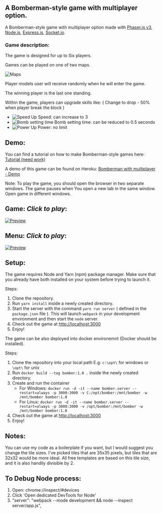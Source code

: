 ## A Bomberman-style game with multiplayer option.

A Bomberman-style game with multiplayer option made with [Phaser.js v3](https://phaser.io/), [Node.js](https://nodejs.org/uk/), [Express.js](http://expressjs.com/), [Socket.io](https://socket.io/).

### Game description:

The game is designed for up to Six players.

Games can be played on one of two maps.

![Maps](https://raw.githubusercontent.com/DmytroVasin/bomber/master/_readme/maps.png)

Player models user will receive randomly when he will enter the game.

The winning player is the last one standing.

Within the game, players can upgrade skills like:
( Change to drop - 50% when player break the block )

* ![Speed Up](https://raw.githubusercontent.com/DmytroVasin/bomber/master/_readme/speed.png) Speed: can increase to 3
* ![Bomb setting time](https://raw.githubusercontent.com/DmytroVasin/bomber/master/_readme/time.png) Bomb setting time: can be reduced to 0.5 seconds
* ![Power Up](https://raw.githubusercontent.com/DmytroVasin/bomber/master/_readme/power.png) Power: no limit

## Demo:
You can find a tutorial on how to make Bomberman-style games here: [Tutorial (need work)](https://github.com/DmytroVasin/bomber/blob/master/tutorial.md)

A demo of this game can be found on Heroku: [Bomberman with multiplayer - Demo](https://bomb-attack.herokuapp.com/)

Note: To play the game, you should open the browser in two separate windows. The game pauses when You open a new tab in the same window. Open game in different windows.

## Game: *Click to play*:
[![Preview](https://raw.githubusercontent.com/DmytroVasin/bomber/master/_readme/menu.png)](https://player.vimeo.com/video/246595375?autoplay=1)

## Menu: *Click to play*:
[![Preview](https://raw.githubusercontent.com/DmytroVasin/bomber/master/_readme/intro.png)](https://player.vimeo.com/video/247095838?autoplay=1)

## Setup:
The game requires Node and Yarn (npm) package manager. Make sure that you already have both installed on your system before trying to launch it.

Steps:
1. Clone the repository.
2. Run `yarn install` inside a newly created directory.
3. Start the server with the command `yarn run server` ( defined in the `package.json` file ). This will launch `webpack` in your development environment and then start the `node` server.
4. Check out the game at [http://localhost:3000](http://localhost:3000)
5. Enjoy!

The game can be also deployed into docker environemnt (Docker should be installed).

Steps:
1. Clone the repository into your local path E.g: `c:\opt\` for windows or `\opt\` for unix
2. Run `docker build --tag bomber:1.0 .` inside the newly created directory.
3. Create and run the container 
    * For Windows: `docker run -d -it --name bomber.server --restart=always -p 3000:3000 -v C:/opt/bomber:/mnt/bomber -w /mnt/bomber bomber:1.0`
    * For Linux: `docker run -d -it --name bomber.server --restart=always -p 3000:3000 -v /opt/bomber:/mnt/bomber -w /mnt/bomber bomber:1.0`
4. Check out the game at [http://localhost:3000](http://localhost:3000)
5. Enjoy!

## Notes:
You can use my code as a boilerplate if you want, but I would suggest you change the tile sizes. I've picked tiles that are 35x35 pixels, but tiles that are 32x32 would be more ideal. All free templates are based on this tile size, and it is also handily divisible by 2.

## To Debug Node process:
1. Open: chrome://inspect/#devices
2. Click 'Open dedicated DevTools for Node'
3. "server": "webpack --mode development && node --inspect server/app.js",
